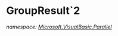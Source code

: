 ﻿
# GroupResult`2
_namespace: [Microsoft.VisualBasic.Parallel](N-Microsoft.VisualBasic.Parallel.md)_






